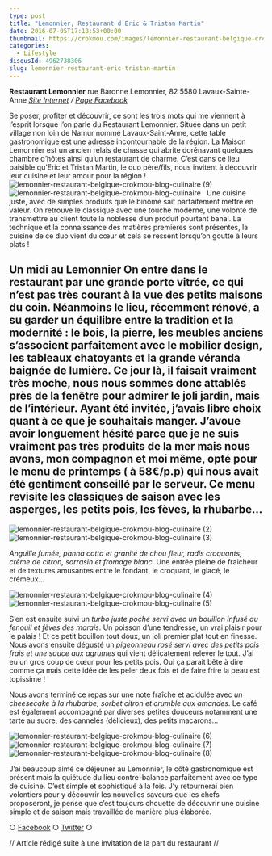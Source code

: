 ```yaml
---
type: post
title: "Lemonnier, Restaurant d'Eric & Tristan Martin"
date: 2016-07-05T17:18:53+00:00
thumbnail: https://crokmou.com/images/lemonnier-restaurant-belgique-crokmou-blog-culinaire-1.jpg
categories:
  - Lifestyle
disqusId: 4962738306
slug: lemonnier-restaurant-eric-tristan-martin
---
```


**Restaurant Lemonnier**
rue Baronne Lemonnier, 82
5580 Lavaux-Sainte-Anne
_[Site Internet](http://www.lemonnier.be/) / [Page Facebook](https://www.facebook.com/Lemonnier-Restaurant-H%C3%B4tel-165129210184969)_

Se poser, profiter et découvrir, ce sont les trois mots qui me viennent à l’esprit lorsque l’on parle du Restaurant Lemonnier. Située dans un petit village non loin de Namur nommé Lavaux-Saint-Anne, cette table gastronomique est une adresse incontournable de la région. La Maison Lemonnier est un ancien relais de chasse qui abrite dorénavant quelques chambre d’hôtes ainsi qu’un restaurant de charme. C’est dans ce lieu paisible qu’Eric et Tristan Martin, le duo père/fils, nous invitent à découvrir leur cuisine et leur amour pour la région !   ![lemonnier-restaurant-belgique-crokmou-blog-culinaire (9)](http://www.crokmou.com/wp-content/uploads/2016/06/lemonnier-restaurant-belgique-crokmou-blog-culinaire-9.jpg)![lemonnier-restaurant-belgique-crokmou-blog-culinaire](http://www.crokmou.com/wp-content/uploads/2016/06/lemonnier-restaurant-belgique-crokmou-blog-culinaire.jpg)   Une cuisine juste, avec de simples produits que le binôme sait parfaitement mettre en valeur. On retrouve le classique avec une touche moderne, une volonté de transmettre au client toute la noblesse d’un produit pourtant banal. La technique et la connaissance des matières premières sont présentes, la cuisine de ce duo vient du cœur et cela se ressent lorsqu’on goutte à leurs plats !

## Un midi au Lemonnier On entre dans le restaurant par une grande porte vitrée, ce qui n’est pas très courant à la vue des petits maisons du coin. Néanmoins le lieu, récemment rénové, a su garder un équilibre entre la tradition et la modernité : le bois, la pierre, les meubles anciens s’associent parfaitement avec le mobilier design, les tableaux chatoyants et la grande véranda baignée de lumière. Ce jour là, il faisait vraiment très moche, nous nous sommes donc attablés près de la fenêtre pour admirer le joli jardin, mais de l’intérieur. Ayant été invitée, j’avais libre choix quant à ce que je souhaitais manger. J’avoue avoir longuement hésité parce que je ne suis vraiment pas très produits de la mer mais nous avons, mon compagnon et moi même, opté pour le menu de printemps ( à 58€/p.p) qui nous avait été gentiment conseillé par le serveur. Ce menu revisite les classiques de saison avec les asperges, les petits pois, les fèves, la rhubarbe…

![lemonnier-restaurant-belgique-crokmou-blog-culinaire (2)](http://www.crokmou.com/wp-content/uploads/2016/06/lemonnier-restaurant-belgique-crokmou-blog-culinaire-2.jpg)![lemonnier-restaurant-belgique-crokmou-blog-culinaire (3)](http://www.crokmou.com/wp-content/uploads/2016/06/lemonnier-restaurant-belgique-crokmou-blog-culinaire-3.jpg)

_Anguille fumée, panna cotta et granité de chou fleur, radis croquants, crème de citron, sarrasin et fromage blanc_. Une entrée pleine de fraicheur et de textures amusantes entre le fondant, le croquant, le glacé, le crémeux…

![lemonnier-restaurant-belgique-crokmou-blog-culinaire (4)](http://www.crokmou.com/wp-content/uploads/2016/06/lemonnier-restaurant-belgique-crokmou-blog-culinaire-4.jpg) ![lemonnier-restaurant-belgique-crokmou-blog-culinaire (5)](http://www.crokmou.com/wp-content/uploads/2016/06/lemonnier-restaurant-belgique-crokmou-blog-culinaire-5.jpg)

S’en est ensuite suivi un _turbo juste poché servi avec un bouillon infusé au fenouil et fèves des marais_. Un poisson d’une tendresse, un vrai plaisir pour le palais ! Et ce petit bouillon tout doux, un joli premier plat tout en finesse. Nous avons ensuite dégusté un _pigeonneau rosé servi avec des petits pois frais et une sauce aux agrumes_ qui vient délicatement relever le tout. J’ai eu un gros coup de cœur pour les petits pois. Oui ça parait bête à dire comme ça mais cette idée de les peler deux fois et de faire frire la peau est topissime !

Nous avons terminé ce repas sur une note fraîche et acidulée avec _un cheesecake à la rhubarbe, sorbet citron et crumble aux amandes_. Le café est également accompagné par diverses petites douceurs notamment une tarte au sucre, des cannelés (délicieux), des petits macarons…

![lemonnier-restaurant-belgique-crokmou-blog-culinaire (6)](http://www.crokmou.com/wp-content/uploads/2016/06/lemonnier-restaurant-belgique-crokmou-blog-culinaire-6.jpg) ![lemonnier-restaurant-belgique-crokmou-blog-culinaire (7)](http://www.crokmou.com/wp-content/uploads/2016/06/lemonnier-restaurant-belgique-crokmou-blog-culinaire-7.jpg) ![lemonnier-restaurant-belgique-crokmou-blog-culinaire (8)](http://www.crokmou.com/wp-content/uploads/2016/06/lemonnier-restaurant-belgique-crokmou-blog-culinaire-8.jpg)

J’ai beaucoup aimé ce déjeuner au Lemonnier, le côté gastronomique est présent mais la quiétude du lieu contre-balance parfaitement avec ce type de cuisine. C’est simple et sophistiqué à la fois. J’y retournerai bien volontiers pour y découvrir les nouvelles saveurs que les chefs proposeront, je pense que c’est toujours chouette de découvrir une cuisine simple et de saison mais travaillée de manière plus élaborée.

○ [Facebook](https://www.facebook.com/crokmou.blog) ○ [Twitter](https://twitter.com/Crokmou) ○

// Article rédigé suite à une invitation de la part du restaurant //